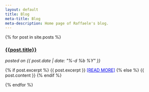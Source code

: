 ```yaml
---
layout: default
title: Blog
meta-title: Blog
meta-description: Home page of Raffaele's blog.
---
```

{% for post in site.posts %}
  <div id="post-short">
    <a href="{{site.url}}{{site.baseurl}}{{post.url}}">
      <h3>{{post.title}}</h3>
    </a>
    <i>posted on {{ post.date | date: "%-d %b %Y" }}</i>
    <p>
      {% if post.excerpt %}
        {{ post.excerpt }}
        <a href="{{site.url}}{{site.baseurl}}{{post.url}}" style="color: #0000EE">[READ MORE]</a>
      {% else %}
        {{ post.content }}
      {% endif %}
    </p>
  </div>
{% endfor %}
